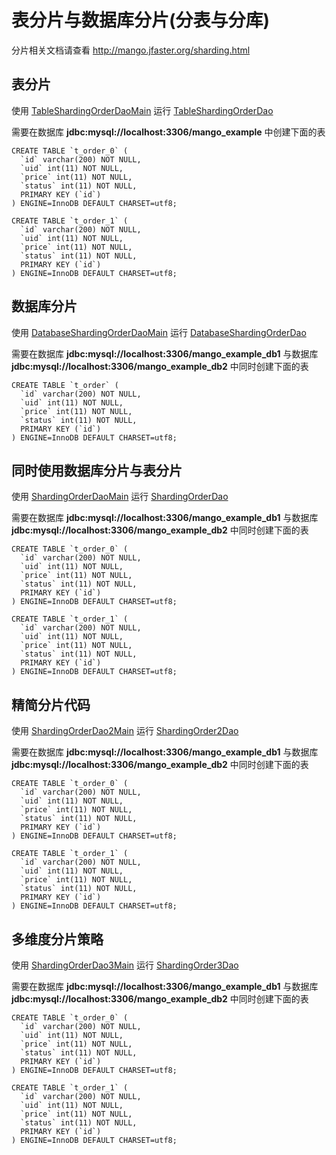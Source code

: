 表分片与数据库分片(分表与分库)
=========================

分片相关文档请查看 http://mango.jfaster.org/sharding.html

表分片
-----

使用 [TableShardingOrderDaoMain](https://github.com/jfaster/mango-example/blob/master/src/main/java/org/jfaster/mango/example/sharding/TableShardingOrderDaoMain.java) 运行 [TableShardingOrderDao](https://github.com/jfaster/mango-example/blob/master/src/main/java/org/jfaster/mango/example/sharding/TableShardingOrderDao.java)

需要在数据库 **jdbc:mysql://localhost:3306/mango_example** 中创建下面的表

```
CREATE TABLE `t_order_0` (
  `id` varchar(200) NOT NULL,
  `uid` int(11) NOT NULL,
  `price` int(11) NOT NULL,
  `status` int(11) NOT NULL,
  PRIMARY KEY (`id`)
) ENGINE=InnoDB DEFAULT CHARSET=utf8;
```

```
CREATE TABLE `t_order_1` (
  `id` varchar(200) NOT NULL,
  `uid` int(11) NOT NULL,
  `price` int(11) NOT NULL,
  `status` int(11) NOT NULL,
  PRIMARY KEY (`id`)
) ENGINE=InnoDB DEFAULT CHARSET=utf8;
```

数据库分片
--------

使用 [DatabaseShardingOrderDaoMain](https://github.com/jfaster/mango-example/blob/master/src/main/java/org/jfaster/mango/example/sharding/DatabaseShardingOrderDaoMain.java) 运行 [DatabaseShardingOrderDao](https://github.com/jfaster/mango-example/blob/master/src/main/java/org/jfaster/mango/example/sharding/DatabaseShardingOrderDao.java)

需要在数据库 **jdbc:mysql://localhost:3306/mango_example_db1** 与数据库 **jdbc:mysql://localhost:3306/mango_example_db2** 中同时创建下面的表

```
CREATE TABLE `t_order` (
  `id` varchar(200) NOT NULL,
  `uid` int(11) NOT NULL,
  `price` int(11) NOT NULL,
  `status` int(11) NOT NULL,
  PRIMARY KEY (`id`)
) ENGINE=InnoDB DEFAULT CHARSET=utf8;
```

同时使用数据库分片与表分片
---------------------

使用 [ShardingOrderDaoMain](https://github.com/jfaster/mango-example/blob/master/src/main/java/org/jfaster/mango/example/sharding/ShardingOrderDaoMain.java) 运行 [ShardingOrderDao](https://github.com/jfaster/mango-example/blob/master/src/main/java/org/jfaster/mango/example/sharding/ShardingOrderDao.java)

需要在数据库 **jdbc:mysql://localhost:3306/mango_example_db1** 与数据库 **jdbc:mysql://localhost:3306/mango_example_db2** 中同时创建下面的表

```
CREATE TABLE `t_order_0` (
  `id` varchar(200) NOT NULL,
  `uid` int(11) NOT NULL,
  `price` int(11) NOT NULL,
  `status` int(11) NOT NULL,
  PRIMARY KEY (`id`)
) ENGINE=InnoDB DEFAULT CHARSET=utf8;
```

```
CREATE TABLE `t_order_1` (
  `id` varchar(200) NOT NULL,
  `uid` int(11) NOT NULL,
  `price` int(11) NOT NULL,
  `status` int(11) NOT NULL,
  PRIMARY KEY (`id`)
) ENGINE=InnoDB DEFAULT CHARSET=utf8;
```

精简分片代码
----------

使用 [ShardingOrderDao2Main](https://github.com/jfaster/mango-example/blob/master/src/main/java/org/jfaster/mango/example/sharding/ShardingOrderDao2Main.java) 运行 [ShardingOrder2Dao](https://github.com/jfaster/mango-example/blob/master/src/main/java/org/jfaster/mango/example/sharding/ShardingOrder2Dao.java)

需要在数据库 **jdbc:mysql://localhost:3306/mango_example_db1** 与数据库 **jdbc:mysql://localhost:3306/mango_example_db2** 中同时创建下面的表

```
CREATE TABLE `t_order_0` (
  `id` varchar(200) NOT NULL,
  `uid` int(11) NOT NULL,
  `price` int(11) NOT NULL,
  `status` int(11) NOT NULL,
  PRIMARY KEY (`id`)
) ENGINE=InnoDB DEFAULT CHARSET=utf8;
```

```
CREATE TABLE `t_order_1` (
  `id` varchar(200) NOT NULL,
  `uid` int(11) NOT NULL,
  `price` int(11) NOT NULL,
  `status` int(11) NOT NULL,
  PRIMARY KEY (`id`)
) ENGINE=InnoDB DEFAULT CHARSET=utf8;
```

多维度分片策略
------------

使用 [ShardingOrderDao3Main](https://github.com/jfaster/mango-example/blob/master/src/main/java/org/jfaster/mango/example/sharding/ShardingOrderDao3Main.java) 运行 [ShardingOrder3Dao](https://github.com/jfaster/mango-example/blob/master/src/main/java/org/jfaster/mango/example/sharding/ShardingOrder3Dao.java)

需要在数据库 **jdbc:mysql://localhost:3306/mango_example_db1** 与数据库 **jdbc:mysql://localhost:3306/mango_example_db2** 中同时创建下面的表

```
CREATE TABLE `t_order_0` (
  `id` varchar(200) NOT NULL,
  `uid` int(11) NOT NULL,
  `price` int(11) NOT NULL,
  `status` int(11) NOT NULL,
  PRIMARY KEY (`id`)
) ENGINE=InnoDB DEFAULT CHARSET=utf8;
```

```
CREATE TABLE `t_order_1` (
  `id` varchar(200) NOT NULL,
  `uid` int(11) NOT NULL,
  `price` int(11) NOT NULL,
  `status` int(11) NOT NULL,
  PRIMARY KEY (`id`)
) ENGINE=InnoDB DEFAULT CHARSET=utf8;
```
